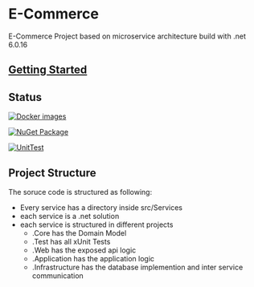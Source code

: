 # E-Commerce
E-Commerce Project based on microservice architecture build with .net 6.0.16


## [Getting Started](https://github.com/fredyyy998/ecommerce/wiki)

## Status
[![Docker images](https://github.com/fredyyy998/ecommerce/actions/workflows/publish-docker-images.yml/badge.svg)](https://github.com/fredyyy998/ecommerce/actions/workflows/publish-docker-images.yml)

[![NuGet Package](https://github.com/fredyyy998/ecommerce/actions/workflows/publish-packages.yml/badge.svg)](https://github.com/fredyyy998/ecommerce/actions/workflows/publish-packages.yml)

[![UnitTest](https://github.com/fredyyy998/ecommerce/actions/workflows/unit-test.yml/badge.svg)](https://github.com/fredyyy998/ecommerce/actions/workflows/unit-test.yml)

## Project Structure

The soruce code is structured as following:

- Every service has a directory inside src/Services
- each service is a .net solution
- each service is structured in different projects
  - .Core has the Domain Model
  - .Test has all xUnit Tests
  - .Web has the exposed api logic
  - .Application has the application logic
  - .Infrastructure has the database implemention and inter service communication
